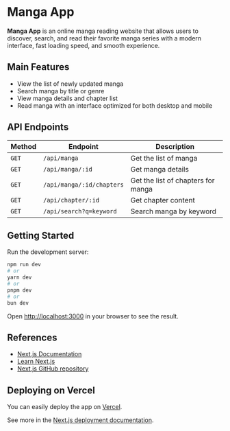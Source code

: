 # Manga App

**Manga App** is an online manga reading website that allows users to discover, search, and read their favorite manga series with a modern interface, fast loading speed, and smooth experience.

## Main Features

- View the list of newly updated manga
- Search manga by title or genre
- View manga details and chapter list
- Read manga with an interface optimized for both desktop and mobile

## API Endpoints

| Method   | Endpoint                        | Description                        |
|----------|---------------------------------|------------------------------------|
| `GET`    | `/api/manga`                    | Get the list of manga              |
| `GET`    | `/api/manga/:id`                | Get manga details                  |
| `GET`    | `/api/manga/:id/chapters`       | Get the list of chapters for manga |
| `GET`    | `/api/chapter/:id`              | Get chapter content                |
| `GET`    | `/api/search?q=keyword`         | Search manga by keyword            |

## Getting Started

Run the development server:

```bash
npm run dev
# or
yarn dev
# or
pnpm dev
# or
bun dev
```

Open [http://localhost:3000](http://localhost:3000) in your browser to see the result.

## References

- [Next.js Documentation](https://nextjs.org/docs)
- [Learn Next.js](https://nextjs.org/learn)
- [Next.js GitHub repository](https://github.com/vercel/next.js)

## Deploying on Vercel

You can easily deploy the app on [Vercel](https://vercel.com/new?utm_medium=default-template&filter=next.js&utm_source=create-next-app&utm_campaign=create-next-app-readme).

See more in the [Next.js deployment documentation](https://nextjs.org/docs/app/building-your-application/deploying).
